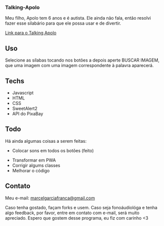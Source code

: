 ### Talking-Apolo

Meu filho, Apolo tem 6 anos e é autista. Ele ainda não fala, então resolvi fazer esse silabário para que ele possa usar e de divertir.

<a href="https://marcelgfranca.github.io/Talking-Apolo/" target="_blank">Link para o Talking Apolo</a>

## Uso

Selecione as sílabas tocando nos botões a depois aperte BUSCAR IMAGEM, que uma imagem com uma imagem correspondente à palavra aparecerá.

## Techs

- Javascript
- HTML
- CSS
- SweetAlert2
- API do PixaBay

## Todo

Há ainda algumas coisas a serem feitas:

- Colocar sons em todos os botões (feito)

* Transformar em PWA
* Corrigir algums classes
* Melhorar o código

## Contato

Meu e-mail: <a href="mailto:marcelgarciafranca@gmail.com">marcelgarciafranca@gmail.com</a>

Caso tenha gostado, façam forks e usem.
Caso seja fonoáudiológa e tenha algo feedback, por favor, entre em contato com e-mail, será muito apreciado.
Espero que gostem desse programa, eu fiz com carinho <3

